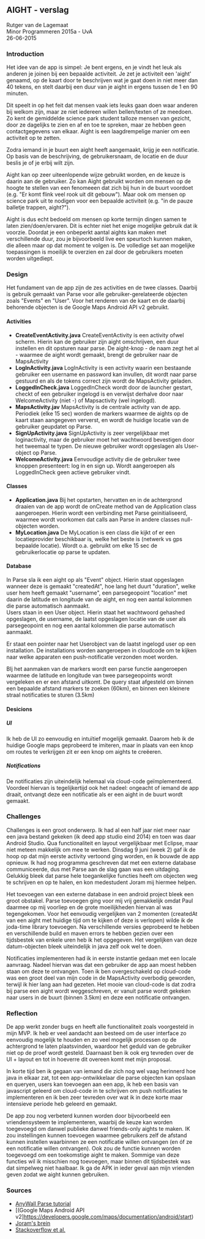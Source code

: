 
## AIGHT - verslag

Rutger van de Lagemaat<br>
Minor Programmeren 2015a - UvA<br>
26-06-2015<br>

### Introduction
Het idee van de app is simpel: Je bent ergens, en je vindt het leuk als anderen je joinen bij een bepaalde activiteit. 
Je zet je activiteit een 'aight' genaamd, op de kaart door te beschrijven wat je gaat doen in niet meer dan 40 tekens, en stelt daarbij een duur van je aight in ergens tussen de 1 en 90 minuten.

Dit speelt in op het feit dat mensen vaak iets leuks gaan doen waar anderen bij welkom zijn, maar ze niet iedereen  willen bellen/texten of ze meedoen. Zo kent de gemiddelde science park student talloze mensen van gezicht, door ze dagelijks te zien en af en toe te spreken, maar ze hebben geen contactgegevens van elkaar. Aight is een laagdrempelige manier om een activiteit op te zetten. 

Zodra iemand in je buurt een aight heeft aangemaakt, krijg je een notificatie. Op basis van de beschrijving, de gebruikersnaam, de locatie en de duur beslis je of je erbij wilt zijn.

Aight kan op zeer uiteenlopende wijze gebruikt worden, en de keuze is daarin aan de gebruiker. Zo kan Aight gebruikt worden om mensen op de hoogte te stellen van een fenomeeen dat zich bij hun in de buurt voordoet (e.g. "Er komt flink veel rook uit dit gebouw"). Maar ook om mensen op science park uit te nodigen voor een bepaalde activiteit (e.g. "in de pauze balletje trappen, aight?").

Aight is dus echt bedoeld om mensen op korte termijn dingen samen te laten zien/doen/ervaren. Dit is echter niet het enige mogelijke gebruik dat ik voorzie. Doordat je een onbeperkt aantal aights kan maken met verschillende duur, zou je bijvoorbeeld live een speurtoch kunnen maken, die alleen maar op dat moment te volgen is. 
De volledige set aan mogelijke toepassingen is moeilijk te overzien en zal door de gebruikers moeten worden uitgediept.

### Design

Het fundament van de app zijn de zes activities en de twee classes. Daarbij is gebruik gemaakt van Parse voor alle gebruiker-gerelateerde objecten zoals "Events" en "User". Voor het renderen van de kaart en de daarbij behorende objecten is de Google Maps Android API v2 gebruikt.

#### Activities
- **CreateEventActivity.java** CreateEventActivity is een activity ofwel scherm. Hierin kan de gebruiker zijn aight omschrijven, een duur instellen en dit opsturen naar parse. De aight-knop - de naam zegt het al - waarmee de aight wordt gemaakt, brengt de gebruiker naar de MapsActivity
- **LogInActivity.java** LogInActivity is een activity waarin een bestaande gebruiker een username en password kan invullen, dit wordt naar parse gestuurd en als de tokens correct zijn wordt de MapsActivity geladen.
- **LoggedInCheck.java** LoggedInCheck wordt door de launcher gestart, checkt of een gebruiker ingelogd is en verwijst derhalve door naar WelcomeActivity (niet -) of Mapsactivity (wel ingelogd).
- **MapsActivity.jav** MapsActivity is de centrale activity van de app. Periodiek (elke 15 sec) worden de markers waarmee de aights op de kaart staan aangegeven ververst, en wordt de huidige locatie van de gebruiker geupdatet op Parse.
- **SignUpActivity.java** SignUpActivity is zeer vergelijkbaar met loginactivity, maar de gebruiker moet het wachtwoord bevestigen door het tweemaal te typen. De nieuwe gebruiker wordt opgeslagen als User-object op Parse.
- **WelcomeActivity.java** Eenvoudige activity die de gebruiker twee knoppen presenteert: log in en sign up. Wordt aangeroepen als LoggedInCheck geen actieve gebruiker vindt.

#### Classes
- **Application.java** Bij het opstarten, hervatten en in de achtergrond draaien van de app wordt de onCreate method van de Application class aangeroepen. Hierin wordt een verbinding met Parse geinitialiseerd, waarmee wordt voorkomen dat calls aan Parse in andere classes null-objecten worden.
- **MyLocation.java** De MyLocation is een class die kijkt of er een locatieprovider beschikbaar is, welke het beste is (netwerk vs gps bepaalde locatie). Wordt o.a. gebruikt om elke 15 sec de gebruikerlocatie op parse te updaten.

#### Database
In Parse sla ik een aight op als "Event" object. Hierin staat opgeslagen wanneer deze is gemaakt "createdAt", hoe lang het duurt "duration", welke user hem heeft gemaakt "username", een parsegeopoint "location" met daarin de latitude en longitude van de aight, en nog een aantal kolommen die parse automatisch aanmaakt.<br>
Users staan in een User object. Hierin staat het wachtwoord gehashed opgeslagen, de username, de laatst opgeslagen locatie van de user als parsegeopoint en nog een aantal kolommen die parse automatisch aanmaakt.

Er staat een pointer naar het Userobject van de laatst ingelogd user op een installation. De installations worden aangeroepen in cloudcode om te kijken naar welke apparaten een push-notificatie verzonden moet worden.

BIj het aanmaken van de markers wordt een parse functie aangeroepen waarmee de latitude en longitude van twee parsegeopoints wordt vergeleken en er een afstand uitkomt. De query staat afgesteld om binnen een bepaalde afstand markers te zoeken (60km), en binnen een kleinere straal notificaties te sturen (3.5km)

#### Desicions

##### UI
Ik heb de UI zo eenvoudig en intuïtief mogelijk gemaakt. Daarom heb ik de huidige Google maps geprobeerd te imiteren, maar in plaats van een knop om routes te verkrijgen zit er een knop om aights te creëeren.

##### Notifications
De notificaties zijn uiteindelijk helemaal via cloud-code geïmplementeerd. Voordeel hiervan is tegelijkertijd ook het nadeel: ongeacht of iemand de app draait, ontvangt deze een notificatie als er een aight in de buurt wordt gemaakt.



###  Challenges
Challenges is een groot onderwerp. Ik had al een half jaar niet meer naar een java bestand gekeken (ik deed app studio eind 2014) en toen was daar Android Studio. Qua functionaliteit en layout vergelijkbaar met Eclipse, maar niet meteen makkelijk om mee te werken. Dinsdag 9 juni (week 2)  gaf ik de hoop op dat mijn eerste activity vertoond ging worden, en ik bouwde de app opnieuw. Ik had nog programma geschreven dat met een externe database communiceerde, dus met Parse aan de slag gaan was een uitdaging. Gelukkig bleek dat parse hele toegankelijke functies heeft om objecten weg te schrijven en op te halen, en kon medestudent Joram mij hiermee helpen.

Het toevoegen van een externe database in een android project bleek een groot obstakel. Parse toevoegen ging voor mij vrij gemakkelijk omdat Paul daarmee op mij voorliep en de grote moeilijkheden hiervan al was tegengekomen.
Voor het eenvoudig vergelijken van 2 momenten (createdAt van een aight met huidige tijd om te kijken of deze is verlopen) wilde ik de joda-time library toevoegen. Na verschillende versies geprobeerd te hebben en verschillende build en maven errors te hebben gezien over een tijdsbestek van enkele uren heb ik het opgegeven. Het vergelijken van deze datum-objecten bleek uiteindelijk in java zelf ook wel te doen.

Notificaties implementeren had ik in eerste instantie gedaan met een locale aanvraag. Nadeel hiervan was dat een gebruiker de app aan moest hebben staan om deze te ontvangen. Toen ik ben overgeschakeld op cloud-code was een groot deel van mijn code in de MapsActivity overbodig geworden, terwijl ik hier lang aan had gezeten.
Het mooie van cloud-code is dat zodra bij parse een aight wordt weggeschreven, er vanuit parse wordt gekeken naar users in de buurt (binnen 3.5km) en deze een notificatie ontvangen.


### Reflection
De app werkt zonder bugs en heeft alle functionaliteit zoals voorgesteld in mijn MVP. Ik heb er veel aandacht aan besteed om de user interface zo eenvoudig mogelijk te houden en zo veel mogelijk processen op de achtergrond te laten plaatsvinden, waardoor het geduld van de gebruiker niet op de proef wordt gesteld. Daarnaast ben ik ook erg tevreden over de UI + layout en tot in hoeverre dit overeen komt met mijn proposal.

In korte tijd ben ik gegaan van iemand die zich nog wel vaag herinnerd hoe java in elkaar zat, tot een app-ontwikkelaar die parse objecten kan opslaan en queryen, users kan toevoegen aan een app, ik heb een basis van javascript geleerd om cloud-code in te schrijven om push notificaties te implementeren en ik ben zeer tevreden over wat ik in deze korte maar intensieve periode heb geleerd en gemaakt.

De app zou nog verbeterd kunnen worden door bijvoorbeeld een vriendensysteem te implementeren, waarbij de keuze kan worden toegevoegd om danwel publieke danwel friends-only aights te maken. IK zou instellingen kunnen toevoegen waarmee gebruikers zelf de afstand kunnen instellen waarbinnen ze een notificatie willen ontvangen (en óf ze een notificatie willen ontvangen). Ook zou de functie kunnen worden toegevoegd om een toekomstige aight te maken.
Sommige van deze functies wil ik misschien nog toevoegen, maar binnen dit tijdsbestek was dat simpelweg niet haalbaar.
Ik ga de APK in ieder geval aan mijn vrienden geven zodat we aight kunnen gebruiken.

### Sources
 - [AnyWall Parse tutorial](https://parse.com/tutorials/anywall-android)
 - [(Google Maps Android API v2]https://developers.google.com/maps/documentation/android/start)
 - [Joram's brein](https://github.com/JrSchild/)
 - [Stackoverflow et al.](http://stackoverflow.com/questions/3145089/what-is-the-simplest-and-most-robust-way-to-get-the-users-current-location-in-a/3145655#3145655)
